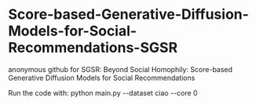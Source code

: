 # Score-based-Generative-Diffusion-Models-for-Social-Recommendations-SGSR
anonymous github for SGSR: Beyond Social Homophily: Score-based Generative Diffusion Models for Social Recommendations

Run the code with: python main.py --dataset ciao --core 0
